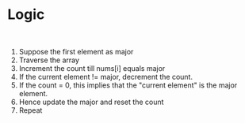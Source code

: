 # Logic
​
1. Suppose the first element as major
2. Traverse the array
3. Increment the count till nums[i] equals major
4. If the current element != major, decrement the count.
5. If the count = 0, this implies that the "current element" is the major element.
6. Hence update the major and reset the count
7. Repeat